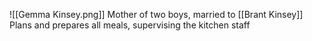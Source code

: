 ![[Gemma Kinsey.png]]
Mother of two boys, married to [[Brant Kinsey]]
Plans and prepares all meals, supervising the kitchen staff